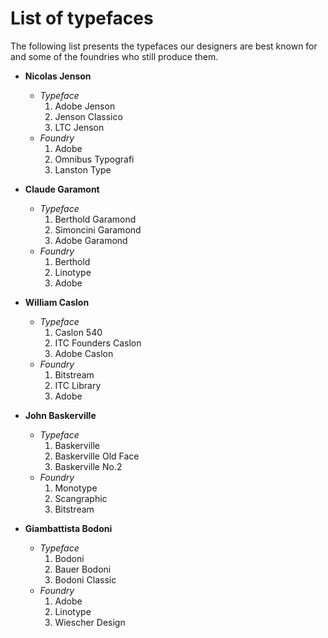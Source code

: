 # List of typefaces #

The following list presents the typefaces our designers are best known for and some of the foundries who still produce them.

- **Nicolas Jenson**
  -  *Typeface*
     1. Adobe Jenson
     2. Jenson Classico
     3. LTC Jenson
  -  *Foundry*
     1. Adobe
     2. Omnibus Typografi
     3. Lanston Type
     
- **Claude Garamont**
  -  *Typeface*
     1. Berthold Garamond
     2. Simoncini Garamond
     3. Adobe Garamond
  -  *Foundry*
     1. Berthold
     2. Linotype
     3. Adobe
- **William Caslon**
  -  *Typeface*
     1. Caslon 540
     2. ITC Founders Caslon
     3. Adobe Caslon
  -  *Foundry*
     1. Bitstream
     2. ITC Library
     3. Adobe
- **John Baskerville**
  -  *Typeface*
     1. Baskerville
     2. Baskerville Old Face
     3. Baskerville No.2
  -  *Foundry*
     1. Monotype
     2. Scangraphic
     3. Bitstream
- **Giambattista Bodoni**
  -  *Typeface*
     1. Bodoni
     2. Bauer Bodoni
     3. Bodoni Classic
  -  *Foundry*
     1. Adobe
     2. Linotype
     3. Wiescher Design